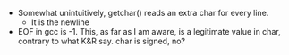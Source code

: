  - Somewhat unintuitively, getchar() reads an extra char for every line.
    - It is the newline
 - EOF in gcc is -1. This, as far as I am aware, is a legitimate value in char,
   contrary to what K&R say. char is signed, no?
